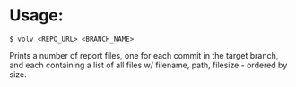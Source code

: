 # Usage:

    $ volv <REPO_URL> <BRANCH_NAME>

Prints a number of report files, one for each commit in the target branch, and each containing a list of all files w/ filename, path, filesize - ordered by size.
